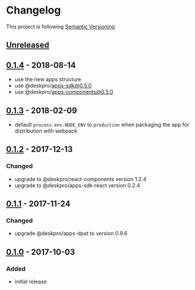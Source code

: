 # Changelog

This project is following [Semantic Versioning](http://semver.org)

## [Unreleased][]

## [0.1.4][] - 2018-08-14

 - use the new apps structure
 - use @deskpro/apps-sdk@0.5.0
 - use @deskpro/apps-components@0.5.0

## [0.1.3][] - 2018-02-09

 - default `process.env.NODE_ENV` to `production` when packaging the app for distribution with webpack  

## [0.1.2][] - 2017-12-13

### Changed  

 - upgrade to @deskpro/react-components version 1.2.4
 - upgrade to @deskpro/apps-sdk-react version 0.2.4

## [0.1.1][] - 2017-11-24

### Changed

- upgrade @deskpro/apps-dpat to version 0.9.6

## [0.1.0][] - 2017-10-03

### Added

 - initial release
 
[Unreleased]: https://github.com/DeskproApps/fullstory/compare/v0.1.4...HEAD
[0.1.4]: https://github.com/DeskproApps/fullstory/compare/v0.1.3...v0.1.4
[0.1.3]: https://github.com/DeskproApps/fullstory/compare/v0.1.2...v0.1.3
[0.1.2]: https://github.com/DeskproApps/fullstory/compare/v0.1.1...v0.1.2
[0.1.1]: https://github.com/DeskproApps/fullstory/compare/v0.1.0...v0.1.1
[0.1.0]: https://github.com/DeskproApps/fullstory/compare/master...v0.1.0
